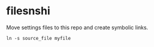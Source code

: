 # filesnshi

Move settings files to this repo and create symbolic links.  

`ln -s source_file myfile`
